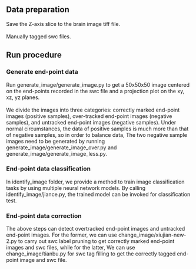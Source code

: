 ## Data preparation

Save the Z-axis slice to the brain image tiff file.<br><br>
Manually tagged swc files.<br>

## Run procedure

### Generate end-point data

Run generate_image/generate_image.py to get a 50x50x50 image centered on the end-points recorded in the swc file and a projection plot on the xy, xz, yz planes.<br><br>
We divide the images into three categories: correctly marked end-point images (positive samples), over-tracked end-point images (negative samples), and untracked end-point images (negative samples). Under normal circumstances, the data of positive samples is much more than that of negative samples, so in order to balance data, The two negative sample images need to be generated by running generate_image/generate_image_over.py and generate_image/generate_image_less.py.

### End-point data classification

In identify_image folder, we provide a method to train image classification tasks by using multiple neural network models. By calling identify_image/jiance.py, the trained model can be invoked for classification test.

### End-point data correction

The above steps can detect overtracked end-point images and untracked end-point images. For the former, we can use change_image/xiujian-new-2.py to carry out swc label pruning to get correctly marked end-point images and swc files, while for the latter, We can use change_image/tianbu.py for swc tag filling to get the correctly tagged end-point image and swc file.
